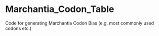 # Marchantia_Codon_Table
Code for generating Marchantia Codon Bias (e.g. most commonly used codons etc.)
